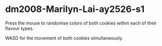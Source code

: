 # dm2008-Marilyn-Lai-ay2526-s1
Press the mouse to randomise colors of both cookies within each of their flavour types. 

WASD for the movement of both cookies simultaneously.
